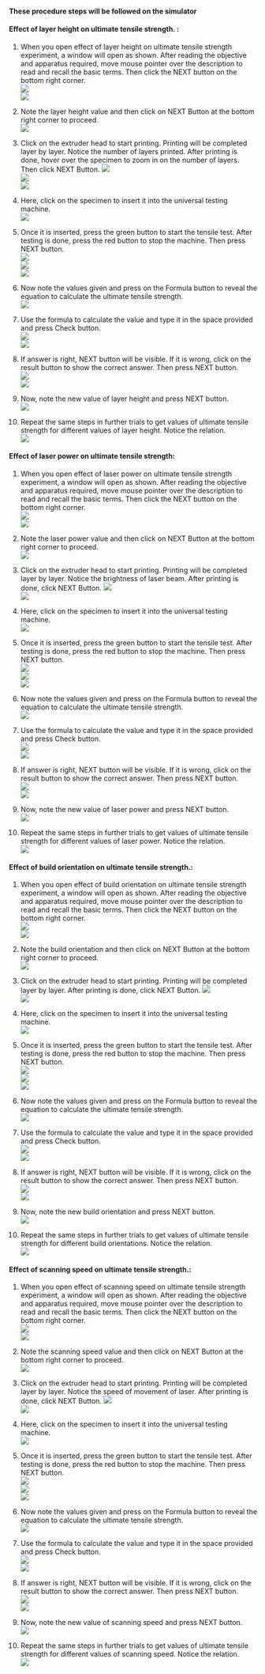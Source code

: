 #### These procedure steps will be followed on the simulator

#### Effect of layer height on ultimate tensile strength. :

1. When you open effect of layer height on ultimate tensile strength experiment, a window will open as shown. After reading the objective and apparatus required, move mouse pointer over the description to read and recall the basic terms. Then click the NEXT button on the bottom right corner. <br>
<img src="images/tslh-1.png"><br>
<img src="images/tslh-2.png"><br>

2. Note the layer height value and then click on NEXT Button at the bottom right corner to proceed. <br>
<img src="images/tslh-3.png"><br>

3. Click on the extruder head to start printing. Printing will be completed layer by layer. Notice the number of layers printed. After printing is done, hover over the specimen to zoom in on the number of layers. Then click NEXT Button.
<img src="images/tslh-4.png"><br>
<img src="images/tslh-5.png"><br>
<img src="images/tslh-6.png"><br>

4. Here, click on the specimen to insert it into the universal testing machine. <br>
<img src="images/tslh-7.png"><br>

5. Once it is inserted, press the green button to start the tensile test. After testing is done, press the red button to stop the machine. Then press NEXT button.<br>
<img src="images/tslh-8.png"><br>
<img src="images/tslh-9.png"><br>
<img src="images/tslh-10.png"><br>

6. Now note the values given and press on the Formula button to reveal the equation to calculate the ultimate tensile strength.<br>
<img src="images/tslh-11.png"><br>

7. Use the formula to calculate the value and type it in the space provided and press Check button. <br>
<img src="images/tslh-12.png"><br>
<img src="images/tslh-13.png"><br>

8. If answer is right, NEXT button will be visible. If it is wrong, click on the result button to show the correct answer. Then press NEXT button.<br>
<img src="images/tslh-14.png"><br>
<img src="images/tslh-15.png"><br>

9. Now, note the new value of layer height and press NEXT button.<br>
<img src="images/tslh-16.png"><br>

10. Repeat the same steps in further trials to get values of ultimate tensile strength for different values of layer height. Notice the relation.<br>
<img src="images/tslh-17.png"><br>

#### Effect of laser power on ultimate tensile strength:

1. When you open effect of laser power on ultimate tensile strength experiment, a window will open as shown. After reading the objective and apparatus required, move mouse pointer over the description to read and recall the basic terms. Then click the NEXT button on the bottom right corner. <br>
<img src="images/tslp-1.png"><br>
<img src="images/tslp-2.png"><br>

2. Note the laser power value and then click on NEXT Button at the bottom right corner to proceed. <br>
<img src="images/tslp-3.png"><br>

3. Click on the extruder head to start printing. Printing will be completed layer by layer. Notice the brightness of laser beam. After printing is done, click NEXT Button.
<img src="images/tslp-4.png"><br>
<img src="images/tslp-5.png"><br>

4.  Here, click on the specimen to insert it into the universal testing machine. <br>
<img src="images/tslp-6.png"><br>

5. Once it is inserted, press the green button to start the tensile test. After testing is done, press the red button to stop the machine. Then press NEXT button.<br>
<img src="images/tslp-7.png"><br>
<img src="images/tslp-8.png"><br>
<img src="images/tslp-9.png"><br>

6. Now note the values given and press on the Formula button to reveal the equation to calculate the ultimate tensile strength.<br>
<img src="images/tslp-10.png"><br>

7. Use the formula to calculate the value and type it in the space provided and press Check button. <br>
<img src="images/tslp-11.png"><br>
<img src="images/tslp-12.png"><br>

8. If answer is right, NEXT button will be visible. If it is wrong, click on the result button to show the correct answer. Then press NEXT button.<br>
<img src="images/tslp-13.png"><br>
<img src="images/tslp-14.png"><br>

9. Now, note the new value of laser power and press NEXT button.<br>
<img src="images/tslp-15.png"><br>

10. Repeat the same steps in further trials to get values of ultimate tensile strength for different values of laser power. Notice the relation.<br>
<img src="images/tslp-16.png"><br>

#### Effect of build orientation on ultimate tensile strength.:

1. When you open effect of build orientation on ultimate tensile strength experiment, a window will open as shown. After reading the objective and apparatus required, move mouse pointer over the description to read and recall the basic terms. Then click the NEXT button on the bottom right corner. <br>
<img src="images/tsbo-1.png"><br>
<img src="images/tsbo-2.png"><br>

2. Note the build orientation and then click on NEXT Button at the bottom right corner to proceed. <br>
<img src="images/tsbo-3.png"><br>

3. Click on the extruder head to start printing. Printing will be completed layer by layer. After printing is done, click NEXT Button.
<img src="images/tsbo-4.png"><br>
<img src="images/tsbo-5.png"><br>

4. Here, click on the specimen to insert it into the universal testing machine. <br>
<img src="images/tsbo-6.png"><br>

5. Once it is inserted, press the green button to start the tensile test. After testing is done, press the red button to stop the machine. Then press NEXT button.<br>
<img src="images/tsbo-7.png"><br>
<img src="images/tsbo-8.png"><br>
<img src="images/tsbo-9.png"><br>

6. Now note the values given and press on the Formula button to reveal the equation to calculate the ultimate tensile strength.<br>
<img src="images/tsbo-10.png"><br>

7. Use the formula to calculate the value and type it in the space provided and press Check button. <br>
<img src="images/tsbo-11.png"><br>
<img src="images/tsbo-12.png"><br>

8. If answer is right, NEXT button will be visible. If it is wrong, click on the result button to show the correct answer. Then press NEXT button.<br>
<img src="images/tsbo-13.png"><br>
<img src="images/tsbo-14.png"><br>

9. Now, note the new build orientation and press NEXT button.<br>
<img src="images/tsbo-15.png"><br>

10. Repeat the same steps in further trials to get values of ultimate tensile strength for different build orientations. Notice the relation.<br>
<img src="images/tsbo-16.png"><br>

#### Effect of scanning speed on ultimate tensile strength.:

1. When you open effect of scanning speed on ultimate tensile strength experiment, a window will open as shown. After reading the objective and apparatus required, move mouse pointer over the description to read and recall the basic terms. Then click the NEXT button on the bottom right corner. <br>
<img src="images/tsss-1.png"><br>
<img src="images/tsss-2.png"><br>

2. Note the scanning speed value and then click on NEXT Button at the bottom right corner to proceed. <br>
<img src="images/tsss-3.png"><br>

3. Click on the extruder head to start printing. Printing will be completed layer by layer. Notice the speed of movement of laser. After printing is done, click NEXT Button.
<img src="images/tsss-4.png"><br>
<img src="images/tsss-5.png"><br>

4.  Here, click on the specimen to insert it into the universal testing machine. <br>
<img src="images/tsss-6.png"><br>

5. Once it is inserted, press the green button to start the tensile test. After testing is done, press the red button to stop the machine. Then press NEXT button.<br>
<img src="images/tsss-7.png"><br>
<img src="images/tsss-8.png"><br>
<img src="images/tsss-9.png"><br>

6. Now note the values given and press on the Formula button to reveal the equation to calculate the ultimate tensile strength.<br>
<img src="images/tsss-10.png"><br>

7. Use the formula to calculate the value and type it in the space provided and press Check button. <br>
<img src="images/tsss-11.png"><br>
<img src="images/tsss-12.png"><br>

8. If answer is right, NEXT button will be visible. If it is wrong, click on the result button to show the correct answer. Then press NEXT button.<br>
<img src="images/tsss-13.png"><br>
<img src="images/tsss-14.png"><br>

9. Now, note the new value of scanning speed and press NEXT button.<br>
<img src="images/tsss-15.png"><br>

10. Repeat the same steps in further trials to get values of ultimate tensile strength for different values of scanning speed. Notice the relation.<br>
<img src="images/tsss-16.png"><br>

